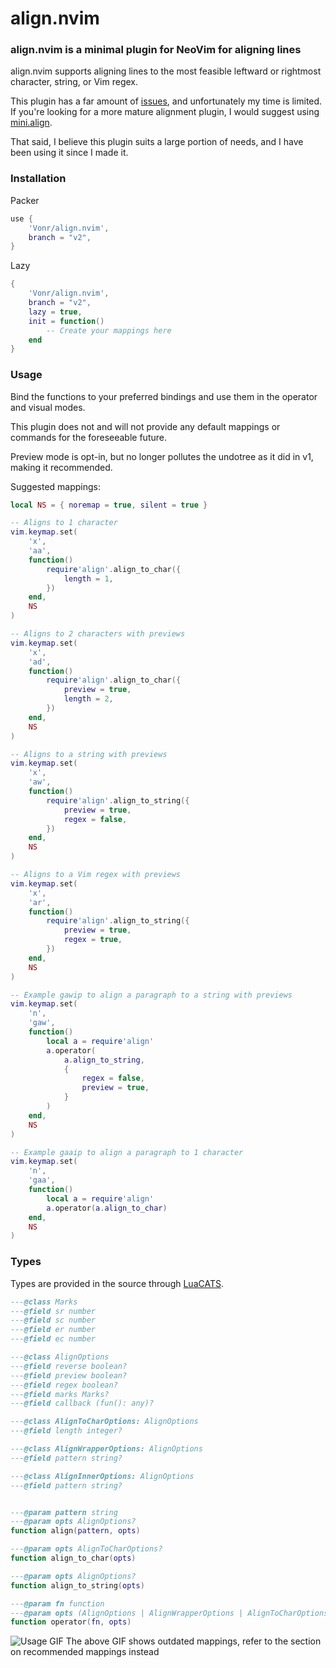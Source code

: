 # align.nvim

### align.nvim is a minimal plugin for NeoVim for aligning lines

align.nvim supports aligning lines to the most feasible leftward or rightmost character, string, or Vim regex.

This plugin has a far amount of [issues](https://github.com/Vonr/align.nvim/issues), and unfortunately my time is limited.
If you're looking for a more mature alignment plugin, I would suggest using [mini.align](https://github.com/echasnovski/mini.align).

That said, I believe this plugin suits a large portion of needs, and I have been using it since I made it.

### Installation

Packer
```lua
use {
    'Vonr/align.nvim',
    branch = "v2",
}
```

Lazy
```lua
{
    'Vonr/align.nvim',
    branch = "v2",
    lazy = true,
    init = function()
        -- Create your mappings here
    end
}
```

### Usage

Bind the functions to your preferred bindings and use them in the operator and visual modes.

This plugin does not and will not provide any default mappings or commands for the foreseeable future.

Preview mode is opt-in, but no longer pollutes the undotree as it did in v1, making it recommended.

Suggested mappings:

```lua
local NS = { noremap = true, silent = true }

-- Aligns to 1 character
vim.keymap.set(
    'x',
    'aa',
    function()
        require'align'.align_to_char({
            length = 1,
        })
    end,
    NS
)

-- Aligns to 2 characters with previews
vim.keymap.set(
    'x',
    'ad',
    function()
        require'align'.align_to_char({
            preview = true,
            length = 2,
        })
    end,
    NS
)

-- Aligns to a string with previews
vim.keymap.set(
    'x',
    'aw',
    function()
        require'align'.align_to_string({
            preview = true,
            regex = false,
        })
    end,
    NS
)

-- Aligns to a Vim regex with previews
vim.keymap.set(
    'x',
    'ar',
    function()
        require'align'.align_to_string({
            preview = true,
            regex = true,
        })
    end,
    NS
)

-- Example gawip to align a paragraph to a string with previews
vim.keymap.set(
    'n',
    'gaw',
    function()
        local a = require'align'
        a.operator(
            a.align_to_string,
            {
                regex = false,
                preview = true,
            }
        )
    end,
    NS
)

-- Example gaaip to align a paragraph to 1 character
vim.keymap.set(
    'n',
    'gaa',
    function()
        local a = require'align'
        a.operator(a.align_to_char)
    end,
    NS
)
```

### Types

Types are provided in the source through [LuaCATS](https://luals.github.io/wiki/annotations/).

```lua
---@class Marks
---@field sr number
---@field sc number
---@field er number
---@field ec number

---@class AlignOptions
---@field reverse boolean?
---@field preview boolean?
---@field regex boolean?
---@field marks Marks?
---@field callback (fun(): any)?

---@class AlignToCharOptions: AlignOptions
---@field length integer?

---@class AlignWrapperOptions: AlignOptions
---@field pattern string?

---@class AlignInnerOptions: AlignOptions
---@field pattern string?


---@param pattern string
---@param opts AlignOptions?
function align(pattern, opts)

---@param opts AlignToCharOptions?
function align_to_char(opts)

---@param opts AlignOptions?
function align_to_string(opts)

---@param fn function
---@param opts (AlignOptions | AlignWrapperOptions | AlignToCharOptions)?
function operator(fn, opts)
```

![Usage GIF](https://user-images.githubusercontent.com/24369412/194233191-c0b36092-9f33-4f6f-8181-548e2a3d0b9c.gif)
The above GIF shows outdated mappings, refer to the section on recommended mappings instead
